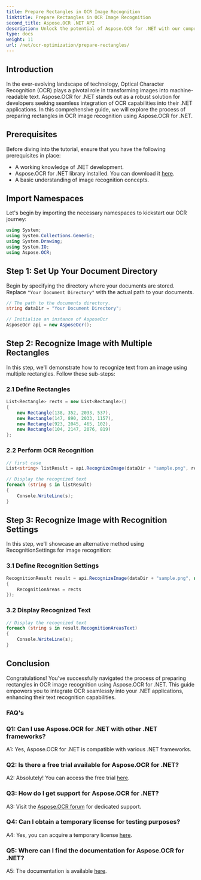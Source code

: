 ```yaml
---
title: Prepare Rectangles in OCR Image Recognition
linktitle: Prepare Rectangles in OCR Image Recognition
second_title: Aspose.OCR .NET API
description: Unlock the potential of Aspose.OCR for .NET with our comprehensive guide. Learn step-by-step how to prepare rectangles for image recognition. Elevate your .NET applications with seamless OCR integration.
type: docs
weight: 11
url: /net/ocr-optimization/prepare-rectangles/
---
```

## Introduction

In the ever-evolving landscape of technology, Optical Character Recognition (OCR) plays a pivotal role in transforming images into machine-readable text. Aspose.OCR for .NET stands out as a robust solution for developers seeking seamless integration of OCR capabilities into their .NET applications. In this comprehensive guide, we will explore the process of preparing rectangles in OCR image recognition using Aspose.OCR for .NET.

## Prerequisites

Before diving into the tutorial, ensure that you have the following prerequisites in place:

- A working knowledge of .NET development.
- Aspose.OCR for .NET library installed. You can download it [here](https://releases.aspose.com/ocr/net/).
- A basic understanding of image recognition concepts.

## Import Namespaces

Let's begin by importing the necessary namespaces to kickstart our OCR journey:

```csharp
using System;
using System.Collections.Generic;
using System.Drawing;
using System.IO;
using Aspose.OCR;
```

## Step 1: Set Up Your Document Directory

Begin by specifying the directory where your documents are stored. Replace `"Your Document Directory"` with the actual path to your documents.

```csharp
// The path to the documents directory.
string dataDir = "Your Document Directory";

// Initialize an instance of AsposeOcr
AsposeOcr api = new AsposeOcr();
```

## Step 2: Recognize Image with Multiple Rectangles

In this step, we'll demonstrate how to recognize text from an image using multiple rectangles. Follow these sub-steps:

### 2.1 Define Rectangles

```csharp
List<Rectangle> rects = new List<Rectangle>()
{
    new Rectangle(138, 352, 2033, 537),
    new Rectangle(147, 890, 2033, 1157),
    new Rectangle(923, 2045, 465, 102),
    new Rectangle(104, 2147, 2076, 819)
};
```

### 2.2 Perform OCR Recognition

```csharp
// first case
List<string> listResult = api.RecognizeImage(dataDir + "sample.png", rects);

// Display the recognized text
foreach (string s in listResult)
{
    Console.WriteLine(s);
}
```

## Step 3: Recognize Image with Recognition Settings

In this step, we'll showcase an alternative method using RecognitionSettings for image recognition:

### 3.1 Define Recognition Settings

```csharp
RecognitionResult result = api.RecognizeImage(dataDir + "sample.png", new RecognitionSettings
{
    RecognitionAreas = rects
});
```

### 3.2 Display Recognized Text

```csharp
// Display the recognized text
foreach (string s in result.RecognitionAreasText)
{
    Console.WriteLine(s);
}
```

## Conclusion

Congratulations! You've successfully navigated the process of preparing rectangles in OCR image recognition using Aspose.OCR for .NET. This guide empowers you to integrate OCR seamlessly into your .NET applications, enhancing their text recognition capabilities.

### FAQ's

### Q1: Can I use Aspose.OCR for .NET with other .NET frameworks?

A1: Yes, Aspose.OCR for .NET is compatible with various .NET frameworks.

### Q2: Is there a free trial available for Aspose.OCR for .NET?

A2: Absolutely! You can access the free trial [here](https://releases.aspose.com/).

### Q3: How do I get support for Aspose.OCR for .NET?

A3: Visit the [Aspose.OCR forum](https://forum.aspose.com/c/ocr/16) for dedicated support.

### Q4: Can I obtain a temporary license for testing purposes?

A4: Yes, you can acquire a temporary license [here](https://purchase.aspose.com/temporary-license/).

### Q5: Where can I find the documentation for Aspose.OCR for .NET?

A5: The documentation is available [here](https://reference.aspose.com/ocr/net/).
